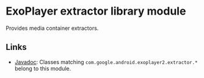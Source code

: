 # ExoPlayer extractor library module

Provides media container extractors.

## Links

*   [Javadoc][]: Classes matching `com.google.android.exoplayer2.extractor.*`
    belong to this module.

[Javadoc]: https://exoplayer.dev/doc/reference/index.html
